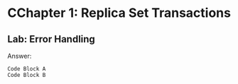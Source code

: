 # CChapter 1: Replica Set Transactions
## Lab: Error Handling
Answer: 
```
Code Block A
Code Block B
```